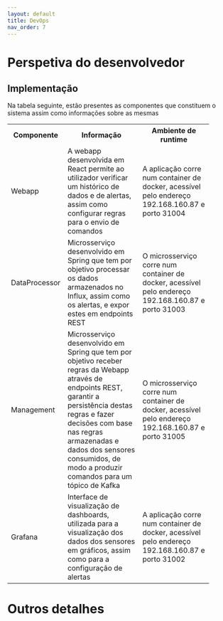 ```yaml
---
layout: default
title: DevOps
nav_order: 7
---
```

# Perspetiva do desenvolvedor

## Implementação
Na tabela seguinte, estão presentes as componentes que constituem o sistema assim como informações sobre as mesmas

<table style="width:90%">
 <tr>
   <th>Componente</th>
   <th>Informação</th>
   <th>Ambiente de runtime</th>
 </tr>
 <tr>
   <td>Webapp</td>
   <td>A webapp desenvolvida em React permite ao utilizador verificar um histórico de dados e de alertas, assim como configurar regras para o envio de comandos</td>
   <td>A aplicação corre num container de docker, acessível pelo endereço 192.168.160.87 e porto 31004</td>
 </tr>
 <tr>
   <td>DataProcessor</td>
   <td>Microsserviço desenvolvido em Spring que tem por objetivo processar os dados armazenados no Influx, assim como os alertas, e expor estes em endpoints REST</td>
   <td>O microsserviço corre num container de docker, acessível pelo endereço 192.168.160.87 e porto 31003</td>
 </tr>
 <tr>
   <td>Management</td>
   <td>Microsserviço desenvolvido em Spring que tem por objetivo receber regras da Webapp através de endpoints REST, garantir a persistência destas regras e fazer decisões com base nas regras armazenadas e dados dos sensores consumidos, de modo a produzir comandos para um tópico de Kafka</td>
   <td>O microsserviço corre num container de docker, acessível pelo endereço 192.168.160.87 e porto 31005</td>
 </tr>
 <tr>
   <td>Grafana</td>
   <td>Interface de visualização de dashboards, utilizada para a visualização dos dados dos sensores em gráficos, assim como para a configuração de alertas</td>
   <td>A aplicação corre num container de docker, acessível pelo endereço 192.168.160.87 e porto 31002</td>
 </tr>
</table>


# Outros detalhes
